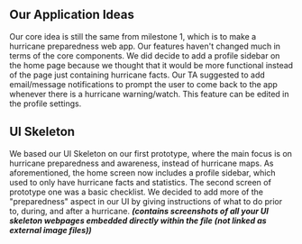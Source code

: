 ## Our Application Ideas

Our core idea is still the same from milestone 1, which is to make a hurricane preparedness web app. Our features haven't changed much in terms of the core components. We did decide to add a profile sidebar on the home page because we thought that it would be more functional instead of the page just containing hurricane facts. Our TA  suggested to add email/message notifications to prompt the user to come back to the app whenever there is a hurricane warning/watch. This feature can be edited in the profile settings.



## UI Skeleton

We based our UI Skeleton on our first prototype, where the main focus is on hurricane preparedness and awareness, instead of hurricane maps. As aforementioned, the home screen now includes a profile sidebar, which used to only have hurricane facts and statistics. The second screen of prototype one was a basic checklist. We decided to add more of the "preparedness" aspect in our UI by giving instructions of what to do prior to, during, and after a hurricane.
**_(contains screenshots of all your UI skeleton webpages embedded directly within the file (not linked as external image files))_**
